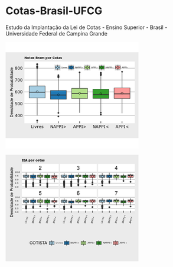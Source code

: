 # Cotas-Brasil-UFCG
Estudo da Implantação da Lei de Cotas - Ensino Superior - Brasil - Universidade Federal de Campina Grande

![](apres1.png)

![](apres2.png)
